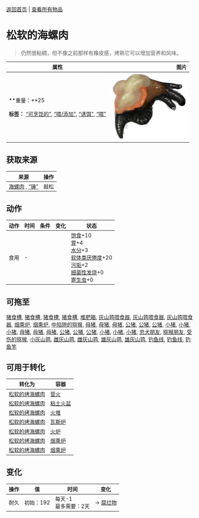 [返回首页](index.md)   |  [查看所有物品](object.md)
# 松软的海螺肉  
> 仍然很粘稠，但不像之前那样有橡皮感，烤熟它可以增加营养和风味。  
  
  属性  |   图片   
 ----  |  ----:   
 **重量：**25<br><br>**标签：**	[“可烹饪的”](tag_Cookable.md), [“喂/添加”](tag_Feed.md), [“诱饵”](tag_Bait.md), [“喂”](tag_Meat.md)  |  ![](Sprite/ConchMeat.png)   
  
## 获取来源  
来源  |  操作  
----  |  ----  
[海螺肉](ConchMeat.md) , [“锤”](tag_Hammer.md)  |  敲松  
## 动作  
动作  |  时间  |  条件  |  变化  |  状态  
----  |  ----  |  ----  |  ----  |  ----  
食用  |  -  |    |    |  [饱食](Satiation.md)+10<br>[胃](Stomach.md)+4<br>[水分](Hydration.md)+3<br>[软体类<nobr>厌倦度</nobr>](SaturationMollusks.md)+20<br>[污垢](Filth.md)+2<br>[细菌性发烧](BacteriaFever.md)+0<br>[寄生虫](Parasites.md)+0  
## 可拖至  
[猪食槽](BoarFeeder.md), [猪食槽](BoarFeeder.md), [猪食槽](BoarFeederEmpty.md), [猪食槽](BoarFeederEmpty.md), [堆肥箱](CompostBin.md), [灰山鹑喂食器](PartridgeFeeder.md), [灰山鹑喂食器](PartridgeFeeder.md), [灰山鹑喂食器](PartridgeFeederEmpty.md), [烟熏炉](Smoker.md), [烟熏炉](SmokerPlastic.md), [中陷阱的猕猴](CageTrapMacaque.md), [母猪](BoarEnclosureFemale.md), [母猪](BoarEnclosureFemale.md), [母猪](BoarEnclosureFemale.md), [公猪](BoarEnclosureMale.md), [公猪](BoarEnclosureMale.md), [公猪](BoarEnclosureMale.md), [小猪](BoarEnclosurePiglet.md), [小猪](BoarEnclosurePiglet.md), [小猪](BoarEnclosurePiglet.md), [母猪](BoarTiedFemale.md), [母猪](BoarTiedFemale.md), [母猪](BoarTiedFemale.md), [公猪](BoarTiedMale.md), [公猪](BoarTiedMale.md), [公猪](BoarTiedMale.md), [小猪](BoarTiedPiglet.md), [小猪](BoarTiedPiglet.md), [小猪](BoarTiedPiglet.md), [忠犬朋友](DogFriend.md), [猕猴朋友](MacaqueFriend.md), [受伤的猕猴](MacaqueWounded.md), [小灰山鹑](PartridgeChick.md), [雌灰山鹑](PartridgeFemaleEnclosure.md), [雌灰山鹑](PartridgeFemaleLive.md), [雄灰山鹑](PartridgeMaleEnclosure.md), [雄灰山鹑](PartridgeMaleLive.md), [钓鱼线](FishingLine.md), [钓鱼线](FishingLineRustic.md), [钓鱼竿](FishingRod.md)  
## 可用于转化  
转化为  |  容器  
----  |  ----  
[松软的烤海螺肉](ConchMeatSoftCooked.md)  |  [营火](Campfire.md)  
[松软的烤海螺肉](ConchMeatSoftCooked.md)  |  [粘土火盆](ClayFirePit.md)  
[松软的烤海螺肉](ConchMeatSoftCooked.md)  |  [火堆](Fire.md)  
[松软的烤海螺肉](ConchMeatSoftCooked.md)  |  [瓦斯炉](GasCookerOn.md)  
[松软的烤海螺肉](ConchMeatSoftCooked.md)  |  [火炉](Stove.md)  
[松软的烤海螺肉](ConchMeatSoftCooked.md)  |  [烟熏炉](Smoker.md)  
[松软的烤海螺肉](ConchMeatSoftCooked.md)  |  [烟熏炉](SmokerPlastic.md)  
## 变化  
操作  |  值  |  时间  |  变化  
----  |  ----  |  ----  |  ----  
耐久  |  初始：192  |  每天-1<br>最多需要：2天  |  → [腐烂物](RottenRemains.md)  
